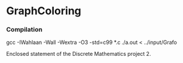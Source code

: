 # GraphColoring

### Compilation
gcc -IWahlaan -Wall -Wextra -O3 -std=c99 *.c
./a.out < ../input/Grafo

Enclosed statement of the Discrete Mathematics project 2.


